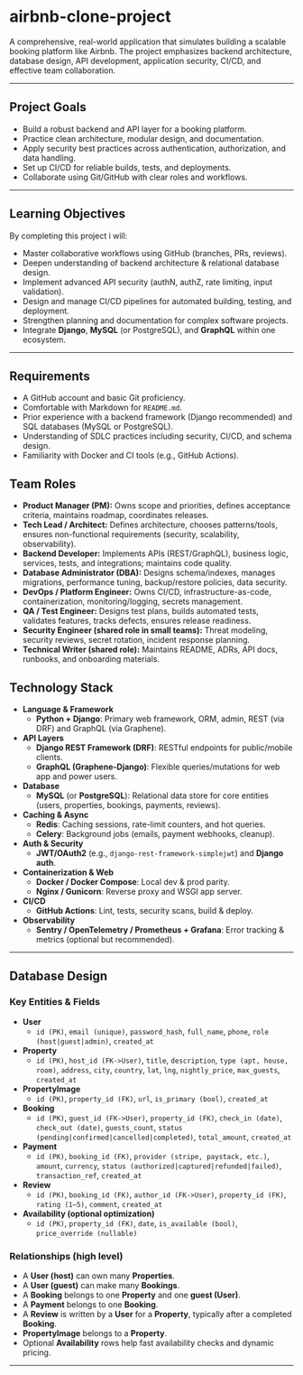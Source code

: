 # airbnb-clone-project
A comprehensive, real-world application that simulates building a scalable booking platform like Airbnb. The project emphasizes backend architecture, database design, API development, application security, CI/CD, and effective team collaboration.

---

##  Project Goals
- Build a robust backend and API layer for a booking platform.
- Practice clean architecture, modular design, and documentation.
- Apply security best practices across authentication, authorization, and data handling.
- Set up CI/CD for reliable builds, tests, and deployments.
- Collaborate using Git/GitHub with clear roles and workflows.

---

##  Learning Objectives
By completing this project i will:
- Master collaborative workflows using GitHub (branches, PRs, reviews).
- Deepen understanding of backend architecture & relational database design.
- Implement advanced API security (authN, authZ, rate limiting, input validation).
- Design and manage CI/CD pipelines for automated building, testing, and deployment.
- Strengthen planning and documentation for complex software projects.
- Integrate **Django**, **MySQL** (or PostgreSQL), and **GraphQL** within one ecosystem.

---

##  Requirements
- A GitHub account and basic Git proficiency.
- Comfortable with Markdown for `README.md`.
- Prior experience with a backend framework (Django recommended) and SQL databases (MySQL or PostgreSQL).
- Understanding of SDLC practices including security, CI/CD, and schema design.
- Familiarity with Docker and CI tools (e.g., GitHub Actions).


##  Team Roles

- **Product Manager (PM):** Owns scope and priorities, defines acceptance criteria, maintains roadmap, coordinates releases.
- **Tech Lead / Architect:** Defines architecture, chooses patterns/tools, ensures non-functional requirements (security, scalability, observability).
- **Backend Developer:** Implements APIs (REST/GraphQL), business logic, services, tests, and integrations; maintains code quality.
- **Database Administrator (DBA):** Designs schema/indexes, manages migrations, performance tuning, backup/restore policies, data security.
- **DevOps / Platform Engineer:** Owns CI/CD, infrastructure-as-code, containerization, monitoring/logging, secrets management.
- **QA / Test Engineer:** Designs test plans, builds automated tests, validates features, tracks defects, ensures release readiness.
- **Security Engineer (shared role in small teams):** Threat modeling, security reviews, secret rotation, incident response planning.
- **Technical Writer (shared role):** Maintains README, ADRs, API docs, runbooks, and onboarding materials.

##  Technology Stack
- **Language & Framework**
  - **Python + Django**: Primary web framework, ORM, admin, REST (via DRF) and GraphQL (via Graphene).
- **API Layers**
  - **Django REST Framework (DRF)**: RESTful endpoints for public/mobile clients.
  - **GraphQL (Graphene-Django)**: Flexible queries/mutations for web app and power users.
- **Database**
  - **MySQL** (or **PostgreSQL**): Relational data store for core entities (users, properties, bookings, payments, reviews).
- **Caching & Async**
  - **Redis**: Caching sessions, rate-limit counters, and hot queries.
  - **Celery**: Background jobs (emails, payment webhooks, cleanup).
- **Auth & Security**
  - **JWT/OAuth2** (e.g., `django-rest-framework-simplejwt`) and **Django auth**.
- **Containerization & Web**
  - **Docker / Docker Compose**: Local dev & prod parity.
  - **Nginx / Gunicorn**: Reverse proxy and WSGI app server.
- **CI/CD**
  - **GitHub Actions**: Lint, tests, security scans, build & deploy.
- **Observability**
  - **Sentry / OpenTelemetry / Prometheus + Grafana**: Error tracking & metrics (optional but recommended).


---

##  Database Design

### Key Entities & Fields
- **User**
  - `id (PK)`, `email (unique)`, `password_hash`, `full_name`, `phone`, `role (host|guest|admin)`, `created_at`
- **Property**
  - `id (PK)`, `host_id (FK->User)`, `title`, `description`, `type (apt, house, room)`, `address`, `city`, `country`, `lat`, `lng`, `nightly_price`, `max_guests`, `created_at`
- **PropertyImage**
  - `id (PK)`, `property_id (FK)`, `url`, `is_primary (bool)`, `created_at`
- **Booking**
  - `id (PK)`, `guest_id (FK->User)`, `property_id (FK)`, `check_in (date)`, `check_out (date)`, `guests_count`, `status (pending|confirmed|cancelled|completed)`, `total_amount`, `created_at`
- **Payment**
  - `id (PK)`, `booking_id (FK)`, `provider (stripe, paystack, etc.)`, `amount`, `currency`, `status (authorized|captured|refunded|failed)`, `transaction_ref`, `created_at`
- **Review**
  - `id (PK)`, `booking_id (FK)`, `author_id (FK->User)`, `property_id (FK)`, `rating (1–5)`, `comment`, `created_at`
- **Availability (optional optimization)**
  - `id (PK)`, `property_id (FK)`, `date`, `is_available (bool)`, `price_override (nullable)`

### Relationships (high level)
- A **User (host)** can own many **Properties**.
- A **User (guest)** can make many **Bookings**.
- A **Booking** belongs to one **Property** and one **guest (User)**.
- A **Payment** belongs to one **Booking**.
- A **Review** is written by a **User** for a **Property**, typically after a completed **Booking**.
- **PropertyImage** belongs to a **Property**.
- Optional **Availability** rows help fast availability checks and dynamic pricing.

---







